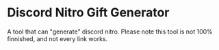 # Discord Nitro Gift Generator

A tool that can "generate" discord nitro. Please note this tool is not 100% finnished, and not every link works.
